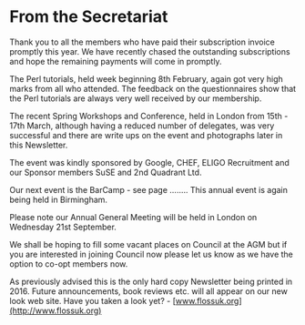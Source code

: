 # From the Secretariat
 
Thank you to all the members who have paid their subscription invoice promptly 
this year.  We have recently chased the outstanding subscriptions and hope the 
remaining payments will come in promptly.
 
The Perl tutorials, held week beginning 8th February, again got very high marks from 
all who attended.  The feedback on the questionnaires show that the Perl tutorials are 
always very well received by our membership.

The recent Spring Workshops and Conference, held in London from 15th - 17th March, 
although having a reduced number of delegates, was very successful and there are 
write ups on the event and photographs later in this Newsletter.

The event was kindly sponsored by Google, CHEF, ELIGO Recruitment and our Sponsor 
members SuSE and 2nd Quadrant Ltd.

Our next event is the BarCamp - see page ........ This annual event is again being held in 
Birmingham.

Please note our Annual General Meeting will be held in London on Wednesday 21st 
September.

We shall be hoping to fill some vacant places on Council at the AGM but if you are 
interested in joining Council now please let us know as we have the option to co-opt 
members now.

As previously advised this is the only hard copy Newsletter being printed in 2016. 
Future announcements, book reviews etc. will all appear on our new look web site.
Have you taken a look yet? - [www.flossuk.org](http://www.flossuk.org)
